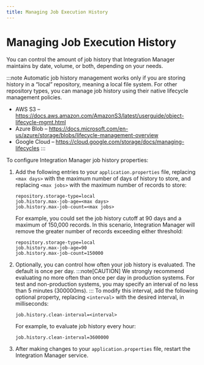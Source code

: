 ```yaml
---
title: Managing Job Execution History
---
```


# Managing Job Execution History

You can control the amount of job history that Integration Manager maintains by date, volume, or both, depending on your needs.

:::note
Automatic job history management works only if you are storing history in a “local” repository, meaning a local file system. For other repository types, you can manage job history using their native lifecycle management policies.
* AWS S3 – https://docs.aws.amazon.com/AmazonS3/latest/userguide/object-lifecycle-mgmt.html
* Azure Blob – https://docs.microsoft.com/en-us/azure/storage/blobs/lifecycle-management-overview
* Google Cloud – https://cloud.google.com/storage/docs/managing-lifecycles
:::

To configure Integration Manager job history properties:

1. Add the following entries to your `application.properties` file, replacing `<max days>` with the maximum number of days of history to store, and replacing `<max jobs>` with the maximum number of records to store:

    ```
   repository.storage-type=local
   job.history.max-job-age=<max days>
   job.history.max-job-count=<max jobs>
    ```

   For example, you could set the job history cutoff at 90 days and a maximum of 150,000 records. In this scenario, Integration Manager will remove the greater number of records exceeding either threshold:

      ```
      repository.storage-type=local
      job.history.max-job-age=90
      job.history.max-job-count=150000
      ```
2. Optionally, you can control how often your job history is evaluated. The default is once per day. 
   :::note[CAUTION]
   We strongly recommend evaluating no more often than once per day in production systems. For test and non-production systems, you may specify an interval of no less than 5 minutes (300000ms).
   :::
   To modify this interval, add the following optional property, replacing `<interval>` with the desired interval, in milliseconds:
   
   `job.history.clean-interval=<interval>`

   For example, to evaluate job history every hour:

   `job.history.clean-interval=3600000`

3. After making changes to your `application.properties` file, restart the Integration Manager service.
